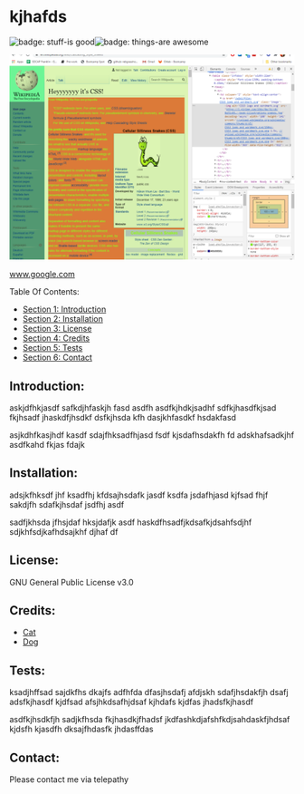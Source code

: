 # kjhafds

![badge: stuff-is good](https://img.shields.io/badge/stuff-is%20good-green)![badge: things-are awesome](https://img.shields.io/badge/things-are%20awesome-red)

![screenshot of kjhafds](./screenshot.png)

www.google.com

Table Of Contents:

- [Section 1: Introduction](#introduction)
- [Section 2: Installation](#installation)
- [Section 3: License](#license)
- [Section 4: Credits](#credits)
- [Section 5: Tests](#tests)
- [Section 6: Contact](#contact)

## Introduction:

askjdfhkjasdf safkdjhfaskjh fasd asdfh asdfkjhdkjsadhf sdfkjhasdfkjsad fkjhsadf jhaskdfjhsdkf dsfkjhsda kfh dasjkhfasdkf hsdakfasd

asjkdhfkasjhdf kasdf sdajfhksadfhjasd fsdf kjsdafhsdakfh fd adskhafsadkjhf asdfkahd fkjas fdajk

## Installation:

adsjkfhksdf jhf ksadfhj kfdsajhsdafk jasdf ksdfa jsdafhjasd kjfsad fhjf sakdjfh sdafkjhsdaf jsdfhj asdf

sadfjkhsda jfhsjdaf hksjdafjk asdf haskdfhsadfjkdsafkjdsahfsdjhf sdjkhfsdjkafhdsajkhf djhaf df

## License:

GNU General Public License v3.0

## Credits:

- [Cat](www.cats.com)
- [Dog](www.dogs.com)

## Tests:

ksadjhffsad sajdkfhs dkajfs adfhfda dfasjhsdafj afdjskh sdafjhsdakfjh dsafj adsfkjhasdf kjdfsad afsjhkdsafhjdsaf kjhdafs kjdfas jhadsfkjhasdf

asdfkjhsdkfjh sadjkfhsda fkjhasdkjfhadsf jkdfashkdjafshfkdjsahdaskfjhdsaf kjdsfh kjasdfh dksajfhdasfk jhdasffdas

## Contact:

Please contact me via telepathy

